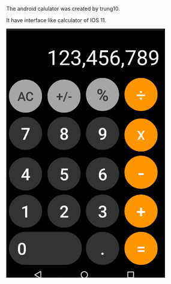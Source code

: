 The android calulator was created by trung10.

It have interface like calculator of IOS 11.

![Anh](https://github.com/trung10/Android_Calculator/blob/master/res/Screenshot.png)
